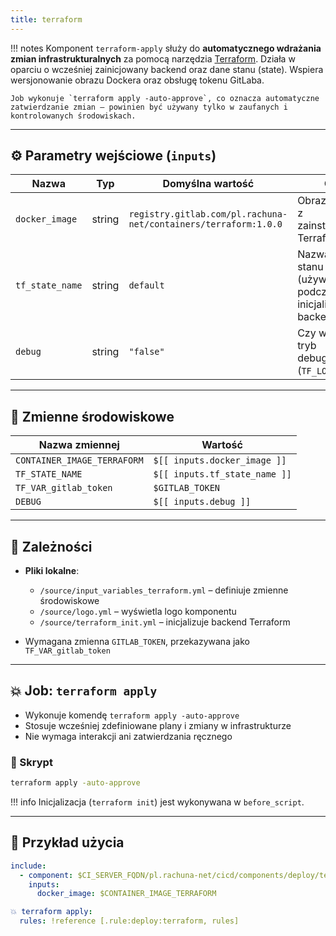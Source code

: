 ```yaml
---
title: terraform
---
```


!!! notes
    Komponent `terraform-apply` służy do **automatycznego wdrażania zmian infrastrukturalnych** za pomocą narzędzia [Terraform](https://www.terraform.io/). Działa w oparciu o wcześniej zainicjowany backend oraz dane stanu (state). Wspiera wersjonowanie obrazu Dockera oraz obsługę tokenu GitLaba.

    Job wykonuje `terraform apply -auto-approve`, co oznacza automatyczne zatwierdzanie zmian – powinien być używany tylko w zaufanych i kontrolowanych środowiskach.

---
## ⚙️ Parametry wejściowe (`inputs`)

| Nazwa           | Typ    | Domyślna wartość                                                | Opis                                                                 |
| --------------- | ------ | --------------------------------------------------------------- | -------------------------------------------------------------------- |
| `docker_image`  | string | `registry.gitlab.com/pl.rachuna-net/containers/terraform:1.0.0` | Obraz Dockera z zainstalowanym Terraformem                           |
| `tf_state_name` | string | `default`                                                       | Nazwa pliku stanu Terraform (używana podczas inicjalizacji backendu) |
| `debug`         | string | `"false"`                                                       | Czy włączyć tryb debugowania (`TF_LOG=debug`)                        |

---
## 🧬 Zmienne środowiskowe

| Nazwa zmiennej              | Wartość                       |
| --------------------------- | ----------------------------- |
| `CONTAINER_IMAGE_TERRAFORM` | `$[[ inputs.docker_image ]]`  |
| `TF_STATE_NAME`             | `$[[ inputs.tf_state_name ]]` |
| `TF_VAR_gitlab_token`       | `$GITLAB_TOKEN`               |
| `DEBUG`                     | `$[[ inputs.debug ]]`         |

---
## 🧱 Zależności

* **Pliki lokalne**:

  * `/source/input_variables_terraform.yml` – definiuje zmienne środowiskowe
  * `/source/logo.yml` – wyświetla logo komponentu
  * `/source/terraform_init.yml` – inicjalizuje backend Terraform

* Wymagana zmienna `GITLAB_TOKEN`, przekazywana jako `TF_VAR_gitlab_token`

---
## 💥 Job: `terraform apply`

* Wykonuje komendę `terraform apply -auto-approve`
* Stosuje wcześniej zdefiniowane plany i zmiany w infrastrukturze
* Nie wymaga interakcji ani zatwierdzania ręcznego

### 📜 Skrypt

```bash
terraform apply -auto-approve
```

!!! info
    Inicjalizacja (`terraform init`) jest wykonywana w `before_script`.

---
## 🧪 Przykład użycia

```yaml
include:
  - component: $CI_SERVER_FQDN/pl.rachuna-net/cicd/components/deploy/terraform@$COMPONENT_VERSION_DEPLOY
    inputs:
      docker_image: $CONTAINER_IMAGE_TERRAFORM

💥 terraform apply:
  rules: !reference [.rule:deploy:terraform, rules]
```